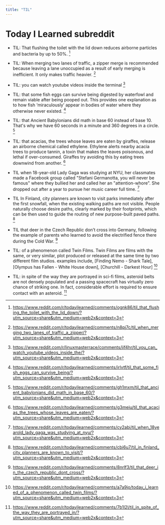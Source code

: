 ```yaml
---
title: "TIL"
---
```


# Today I Learned subreddit

* TIL: That flushing the toilet with the lid down reduces airborne particles and bacteria by up to 50%. [^1]

[^1]: https://www.reddit.com/r/todayilearned/comments/ognk86/til_that_flushing_the_toilet_with_the_lid_down/?utm_source=share&utm_medium=web2x&context=3

* TIL: When merging two lanes of traffic, a zipper merge is recommended because leaving a lane unoccupied as a result of early merging is inefficient. It only makes traffic heavier. [^2]

[^2]: https://www.reddit.com/r/todayilearned/comments/n8pj7c/til_when_merging_two_lanes_of_traffic_a_zipper/?utm_source=share&utm_medium=web2x&context=3

* TIL: you can watch youtube videos inside the terminal [^3]

[^3]: https://www.reddit.com/r/linuxmasterrace/comments/jif4hr/til_you_can_watch_youtube_videos_inside_the/?utm_source=share&utm_medium=web2x&context=3

* TIL: that some fish eggs can survive being digested by waterfowl and remain viable after being pooped out. This provides one explanation as to how fish ‘miraculously’ appear in bodies of water where they otherwise never existed. [^4]

[^4]: https://www.reddit.com/r/todayilearned/comments/irlvtf/til_that_some_fish_eggs_can_survive_being/?utm_source=share&utm_medium=web2x&context=3

* TIL: that Ancient Babylonians did math in base 60 instead of base 10. That's why we have 60 seconds in a minute and 360 degrees in a circle. [^5]

[^5]: https://www.reddit.com/r/todayilearned/comments/gh1mxm/til_that_ancient_babylonians_did_math_in_base_60/?utm_source=share&utm_medium=web2x&context=3

* TIL: that acacias, the trees whose leaves are eaten by giraffes, release an airborne chemical called ethylene. Ethylene alerts nearby acacia trees to produce tannin, a toxin that makes the leaves poisonous, and lethal if over-consumed. Giraffes try avoiding this by eating trees downwind from another. [^6]

[^6]: https://www.reddit.com/r/todayilearned/comments/g3meiu/til_that_acacias_the_trees_whose_leaves_are_eaten/?utm_source=share&utm_medium=web2x&context=3

* TIL when 18-year-old Lady Gaga was studying at NYU, her classmates made a Facebook group called "Stefani Germanotta, you will never be famous" where they bullied her and called her an "attention-whore". She dropped out after a year to pursue her music career full time. [^7]

[^7]: https://www.reddit.com/r/todayilearned/comments/cy2abi/til_when_18yearold_lady_gaga_was_studying_at_nyu/?utm_source=share&utm_medium=web2x&context=3

* TIL In Finland, city planners are known to visit parks immediately after the first snowfall, when the existing walking paths are not visible. People naturally choose desire paths, clearly marked by their footprints, which can be then used to guide the routing of new purpose-built paved paths. [^8]

[^8]: https://www.reddit.com/r/todayilearned/comments/cbi6u7/til_in_finland_city_planners_are_known_to_visit/?utm_source=share&utm_medium=web2x&context=3

* TIL that deer in the Czech Republic don’t cross into Germany, following the example of parents who learned to avoid the electrified fence there during the Cold War. [^9]

[^9]: https://www.reddit.com/r/todayilearned/comments/8nrlf3/til_that_deer_in_the_czech_republic_dont_cross/?utm_source=share&utm_medium=web2x&context=3

* TIL: of a phenomenon called Twin Films. Twin Films are films with the same, or very similar, plot produced or released at the same time by two different film studios. examples include, [Finding Nemo - Shark Tale], [Olympus has Fallen - White House down], [Churchill - Darkest Hour] [^10]

[^10]: https://www.reddit.com/r/todayilearned/comments/a7a9jo/today_i_learned_of_a_phenomenon_called_twin_films/?utm_source=share&utm_medium=web2x&context=3

* TIL: in spite of the way they are portrayed in sci-fi films, asteroid belts are not densely populated and a passing spacecraft has virtually zero chance of striking one. In fact, considerable effort is required to ensure contact with an asteroid. [^11]

[^11]: https://www.reddit.com/r/todayilearned/comments/7b1l2l/til_in_spite_of_the_way_they_are_portrayed_in/?utm_source=share&utm_medium=web2x&context=3

